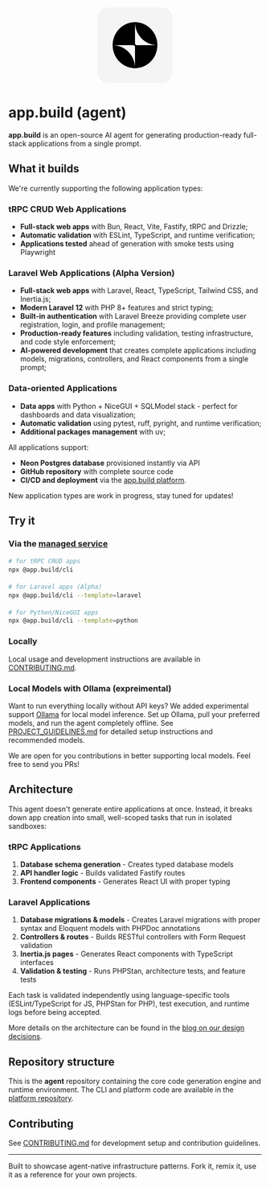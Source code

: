 <div align="center">
  <img src="logo.png" alt="app.build logo" width="150">
</div>

# app.build (agent)

**app.build** is an open-source AI agent for generating production-ready full-stack applications from a single prompt.

## What it builds

We're currently supporting the following application types:

### tRPC CRUD Web Applications

- **Full-stack web apps** with Bun, React, Vite, Fastify, tRPC and Drizzle;
- **Automatic validation** with ESLint, TypeScript, and runtime verification;
- **Applications tested** ahead of generation with smoke tests using Playwright

### Laravel Web Applications (Alpha Version)

- **Full-stack web apps** with Laravel, React, TypeScript, Tailwind CSS, and Inertia.js;
- **Modern Laravel 12** with PHP 8+ features and strict typing;
- **Built-in authentication** with Laravel Breeze providing complete user registration, login, and profile management;
- **Production-ready features** including validation, testing infrastructure, and code style enforcement;
- **AI-powered development** that creates complete applications including models, migrations, controllers, and React components from a single prompt;

### Data-oriented Applications

- **Data apps** with Python + NiceGUI + SQLModel stack - perfect for dashboards and data visualization;
- **Automatic validation** using pytest, ruff, pyright, and runtime verification;
- **Additional packages management** with uv;

All applications support:
- **Neon Postgres database** provisioned instantly via API
- **GitHub repository** with complete source code
- **CI/CD and deployment** via the [app.build platform](https://github.com/appdotbuild/platform).

New application types are work in progress, stay tuned for updates!

## Try it

### Via the [managed service](https://app.build)

```bash
# for tRPC CRUD apps
npx @app.build/cli

# for Laravel apps (Alpha)
npx @app.build/cli --template=laravel

# for Python/NiceGUI apps
npx @app.build/cli --template=python
```

### Locally
Local usage and development instructions are available in [CONTRIBUTING.md](CONTRIBUTING.md).

### Local Models with Ollama (expreimental)

Want to run everything locally without API keys? We  added experimental support [Ollama](https://ollama.ai) for local model inference. Set up Ollama, pull your preferred models, and run the agent completely offline. See [PROJECT_GUIDELINES.md](PROJECT_GUIDELINES.md) for detailed setup instructions and recommended models.

We are open for you contributions in better supporting local models. Feel free to send you PRs!

## Architecture

This agent doesn't generate entire applications at once. Instead, it breaks down app creation into small, well-scoped tasks that run in isolated sandboxes:

### tRPC Applications
1. **Database schema generation** - Creates typed database models
2. **API handler logic** - Builds validated Fastify routes
3. **Frontend components** - Generates React UI with proper typing

### Laravel Applications
1. **Database migrations & models** - Creates Laravel migrations with proper syntax and Eloquent models with PHPDoc annotations
2. **Controllers & routes** - Builds RESTful controllers with Form Request validation
3. **Inertia.js pages** - Generates React components with TypeScript interfaces
4. **Validation & testing** - Runs PHPStan, architecture tests, and feature tests

Each task is validated independently using language-specific tools (ESLint/TypeScript for JS, PHPStan for PHP), test execution, and runtime logs before being accepted.

More details on the architecture can be found in the [blog on our design decisions](https://www.app.build/blog/design-decisions).

## Repository structure

This is the **agent** repository containing the core code generation engine and runtime environment. The CLI and platform code are available in the [platform repository](https://github.com/appdotbuild/platform).

## Contributing

See [CONTRIBUTING.md](CONTRIBUTING.md) for development setup and contribution guidelines.

---

Built to showcase agent-native infrastructure patterns. Fork it, remix it, use it as a reference for your own projects.
